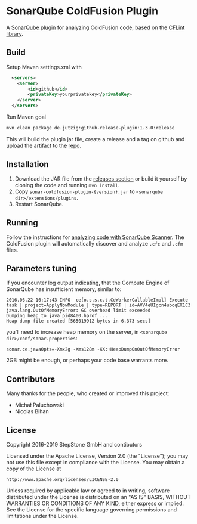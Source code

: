 # SonarQube ColdFusion Plugin

A [SonarQube plugin](http://www.sonarqube.org/) for analyzing ColdFusion code, based on the [CFLint library](https://github.com/cflint/CFLint).

## Build

Setup Maven settings.xml with

```xml
  <servers>
    <server>
        <id>github</id>
        <privateKey>yourprivatekey</privateKey>
    </server>
  </servers>
```

Run Maven goal

```bash
mvn clean package de.jutzig:github-release-plugin:1.3.0:release 
```

This will build the plugin jar file, create a release and a tag on github and upload the artifact to
the [repo](https://github.com/nbihan-mediware/sonar-coldfusion).

## Installation

1. Download the JAR file from the [releases section](https://github.com/stepstone-tech/sonar-coldfusion/releases) or build it yourself by cloning the code and running `mvn install`.
1. Copy `sonar-coldfusion-plugin-{version}.jar` to `<sonarqube dir>/extensions/plugins`.
1. Restart SonarQube.

## Running

Follow the instructions for [analyzing code with SonarQube Scanner](http://docs.sonarqube.org/display/SCAN/Analyzing+with+SonarQube+Scanner). The ColdFusion plugin will automatically discover and analyze `.cfc` and `.cfm` files.

## Parameters tuning

If you encounter log output indicating, that the Compute Engine of SonarQube has insufficient memory, similar to:

```
2016.06.22 16:17:43 INFO  ce[o.s.s.c.t.CeWorkerCallableImpl] Execute task | project=ApplyNowModule | type=REPORT | id=AVV4eUIgcn4uboqEX1C3
java.lang.OutOfMemoryError: GC overhead limit exceeded
Dumping heap to java_pid8400.hprof ...
Heap dump file created [565019912 bytes in 6.373 secs]
```

you'll need to increase heap memory on the server, in `<sonarqube dir>/conf/sonar.properties`:

```
sonar.ce.javaOpts=-Xmx2g -Xms128m -XX:+HeapDumpOnOutOfMemoryError
```

2GB might be enough, or perhaps your code base warrants more.

## Contributors	

Many thanks for the people, who created or improved this project:

 - Michał Paluchowski 
 - Nicolas Bihan
 
## License

Copyright 2016-2019 StepStone GmbH
          and contibutors


Licensed under the Apache License, Version 2.0 (the "License"); you may not use this file except in compliance with the License. You may obtain a copy of the License at

    http://www.apache.org/licenses/LICENSE-2.0

Unless required by applicable law or agreed to in writing, software distributed under the License is distributed on an "AS IS" BASIS, WITHOUT WARRANTIES OR CONDITIONS OF ANY KIND, either express or implied. See the License for the specific language governing permissions and limitations under the License.
